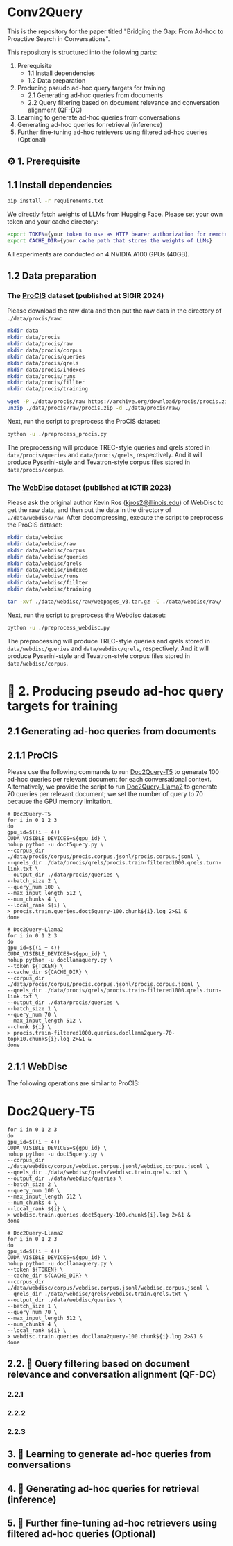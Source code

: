 # Conv2Query

This is the repository for the paper titled "Bridging the Gap: From Ad-hoc to Proactive Search in Conversations".

This repository is structured into the following parts:
1. Prerequisite
   * 1.1 Install dependencies
   * 1.2 Data preparation
2. Producing pseudo ad-hoc query targets for training
   * 2.1 Generating ad-hoc queries from documents
   * 2.2 Query filtering based on document relevance and conversation alignment (QF-DC)
3. Learning to generate ad-hoc queries from conversations
4. Generating ad-hoc queries for retrieval (inference)
5. Further fine-tuning ad-hoc retrievers using filtered ad-hoc queries (Optional)



## ⚙️ 1. Prerequisite

## 1.1 Install dependencies
```bash
pip install -r requirements.txt
```

We directly fetch weights of LLMs from Hugging Face. Please set your own token and your cache directory:
```bash
export TOKEN={your token to use as HTTP bearer authorization for remote files}
export CACHE_DIR={your cache path that stores the weights of LLMs}
```
All experiments are conducted on 4 NVIDIA A100 GPUs (40GB).

## 1.2 Data preparation 

### The [ProCIS](https://dl.acm.org/doi/10.1145/3626772.3657869) dataset (published at SIGIR 2024)
Please download the raw data and then put the raw data in the directory of `./data/procis/raw`:
```bash
mkdir data
mkdir data/procis
mkdir data/procis/raw
mkdir data/procis/corpus  
mkdir data/procis/queries 
mkdir data/procis/qrels
mkdir data/procis/indexes
mkdir data/procis/runs
mkdir data/procis/fillter
mkdir data/procis/training

wget -P ./data/procis/raw https://archive.org/download/procis/procis.zip
unzip ./data/procis/raw/procis.zip -d ./data/procis/raw/
```

Next, run the script to preprocess the ProCIS dataset:
```bash
python -u ./preprocess_procis.py
```
The preprocessing will produce TREC-style queries and qrels stored in `data/procis/queries` and `data/procis/qrels`, respectively. And it will produce Pyserini-style and Tevatron-style corpus files stored in `data/procis/corpus`.

### The [WebDisc](https://dl.acm.org/doi/10.1145/3578337.3605139) dataset  (published at ICTIR 2023)
Please ask the original author Kevin Ros (kjros2@illinois.edu) of WebDisc to get the raw data, and then put the data in the directory of `./data/webdisc/raw`. After decompressing, execute the script to preprocess the ProCIS dataset:
```bash
mkdir data/webdisc
mkdir data/webdisc/raw
mkdir data/webdisc/corpus  
mkdir data/webdisc/queries 
mkdir data/webdisc/qrels
mkdir data/webdisc/indexes
mkdir data/webdisc/runs
mkdir data/webdisc/fillter
mkdir data/webdisc/training

tar -xvf ./data/webdisc/raw/webpages_v3.tar.gz -C ./data/webdisc/raw/
```

Next, run the script to preprocess the Webdisc dataset:
```bash
python -u ./preprocess_webdisc.py
```
The preprocessing will produce TREC-style queries and qrels stored in `data/webdisc/queries` and `data/webdisc/qrels`, respectively. And it will produce Pyserini-style and Tevatron-style corpus files stored in `data/webdisc/corpus`.


# 📜 2. Producing pseudo ad-hoc query targets for training

## 2.1 Generating ad-hoc queries from documents

## 2.1.1 ProCIS
Please use the following commands to run [Doc2Query-T5](https://huggingface.co/BeIR/query-gen-msmarco-t5-large-v1) to generate 100 ad-hoc queries per relevant document for each conversational context.
Alternatively, we provide the script to run [Doc2Query-Llama2](https://huggingface.co/soyuj/llama2-doc2query) to generate 70 queries per relevant document; we set the number of query to 70 because the GPU memory limitation. 
```
# Doc2Query-T5
for i in 0 1 2 3
do
gpu_id=$((i + 4)) 
CUDA_VISIBLE_DEVICES=${gpu_id} \
nohup python -u doct5query.py \
--corpus_dir ./data/procis/corpus/procis.corpus.jsonl/procis.corpus.jsonl \
--qrels_dir ./data/procis/qrels/procis.train-filtered1000.qrels.turn-link.txt \
--output_dir ./data/procis/queries \
--batch_size 2 \
--query_num 100 \
--max_input_length 512 \
--num_chunks 4 \
--local_rank ${i} \
> procis.train.queries.doct5query-100.chunk${i}.log 2>&1 &
done

# Doc2Query-Llama2
for i in 0 1 2 3
do
gpu_id=$((i + 4)) 
CUDA_VISIBLE_DEVICES=${gpu_id} \
nohup python -u docllamaquery.py \
--token ${TOKEN} \
--cache_dir ${CACHE_DIR} \
--corpus_dir ./data/procis/corpus/procis.corpus.jsonl/procis.corpus.jsonl \
--qrels_dir ./data/procis/qrels/procis.train-filtered1000.qrels.turn-link.txt \
--output_dir ./data/procis/queries \
--batch_size 1 \
--query_num 70 \
--max_input_length 512 \
--chunk ${i} \
> procis.train-filtered1000.queries.docllama2query-70-topk10.chunk${i}.log 2>&1 &
done
```

## 2.1.1 WebDisc
The following operations are similar to ProCIS:
# Doc2Query-T5
```
for i in 0 1 2 3
do
gpu_id=$((i + 4)) 
CUDA_VISIBLE_DEVICES=${gpu_id} \
nohup python -u doct5query.py \
--corpus_dir ./data/webdisc/corpus/webdisc.corpus.jsonl/webdisc.corpus.jsonl \
--qrels_dir ./data/webdisc/qrels/webdisc.train.qrels.txt \
--output_dir ./data/webdisc/queries \
--batch_size 2 \
--query_num 100 \
--max_input_length 512 \
--num_chunks 4 \
--local_rank ${i} \
> webdisc.train.queries.doct5query-100.chunk${i}.log 2>&1 &
done

# Doc2Query-Llama2
for i in 0 1 2 3
do
gpu_id=$((i + 4)) 
CUDA_VISIBLE_DEVICES=${gpu_id} \
nohup python -u docllamaquery.py \
--token ${TOKEN} \
--cache_dir ${CACHE_DIR} \
--corpus_dir ./data/webdisc/corpus/webdisc.corpus.jsonl/webdisc.corpus.jsonl \
--qrels_dir ./data/webdisc/qrels/webdisc.train.qrels.txt \
--output_dir ./data/webdisc/queries \
--batch_size 1 \
--query_num 70 \
--max_input_length 512 \
--num_chunks 4 \
--local_rank ${i} \
> webdisc.train.queries.docllama2query-100.chunk${i}.log 2>&1 &
done
```

## 2.2. 🔬 Query filtering based on document relevance and conversation alignment (QF-DC)

### 2.2.1

### 2.2.2

### 2.2.3



## 3. 🚀 Learning to generate ad-hoc queries from conversations


## 4. 🔎 Generating ad-hoc queries for retrieval (inference)


## 5. 🎨 Further fine-tuning ad-hoc retrievers using filtered ad-hoc queries (Optional)






